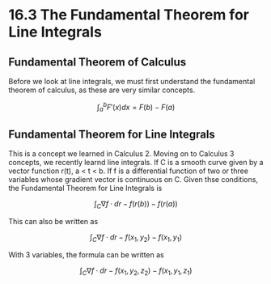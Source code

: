 # 16.3 The Fundamental Theorem for Line Integrals

## Fundamental Theorem of Calculus
Before we look at line integrals, we must first understand the fundamental theorem of calculus, as these are very similar concepts.

$$\int_a^b F'(x)dx = F(b) - F(a)$$

## Fundamental Theorem for Line Integrals

This is a concept we learned in Calculus 2. Moving on to Calculus 3 concepts, we recently learnd line integrals. If C is a smooth curve given by a vector function r(t), a < t < b. If f is a differential function of two or three variables whose gradient vector is continuous on C. Given thse conditions, the Fundamental Theorem for Line Integrals is

$$\int_C \nabla f \cdot dr - f(r(b)) - f(r(a))$$

This can also be written as 

$$\int_C \nabla f \cdot dr - f(x_1,y_2) - f(x_1, y_1)$$

With 3 variables, the formula can be written as 

$$\int_C \nabla f \cdot dr - f(x_1,y_2, z_2) - f(x_1, y_1, z_1)$$


